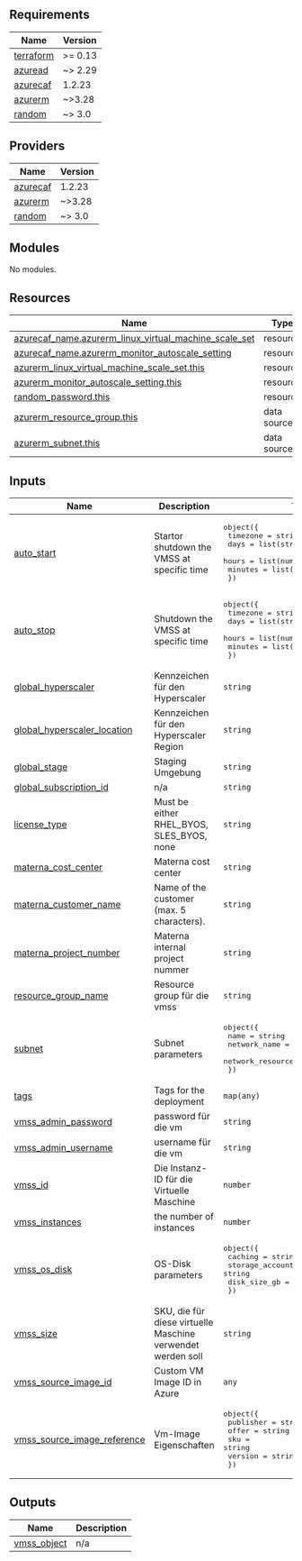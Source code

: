 ## Requirements

| Name | Version |
|------|---------|
| <a name="requirement_terraform"></a> [terraform](#requirement\_terraform) | >= 0.13 |
| <a name="requirement_azuread"></a> [azuread](#requirement\_azuread) | ~> 2.29 |
| <a name="requirement_azurecaf"></a> [azurecaf](#requirement\_azurecaf) | 1.2.23 |
| <a name="requirement_azurerm"></a> [azurerm](#requirement\_azurerm) | ~>3.28 |
| <a name="requirement_random"></a> [random](#requirement\_random) | ~> 3.0 |

## Providers

| Name | Version |
|------|---------|
| <a name="provider_azurecaf"></a> [azurecaf](#provider\_azurecaf) | 1.2.23 |
| <a name="provider_azurerm"></a> [azurerm](#provider\_azurerm) | ~>3.28 |
| <a name="provider_random"></a> [random](#provider\_random) | ~> 3.0 |

## Modules

No modules.

## Resources

| Name | Type |
|------|------|
| [azurecaf_name.azurerm_linux_virtual_machine_scale_set](https://registry.terraform.io/providers/aztfmod/azurecaf/1.2.23/docs/resources/name) | resource |
| [azurecaf_name.azurerm_monitor_autoscale_setting](https://registry.terraform.io/providers/aztfmod/azurecaf/1.2.23/docs/resources/name) | resource |
| [azurerm_linux_virtual_machine_scale_set.this](https://registry.terraform.io/providers/hashicorp/azurerm/latest/docs/resources/linux_virtual_machine_scale_set) | resource |
| [azurerm_monitor_autoscale_setting.this](https://registry.terraform.io/providers/hashicorp/azurerm/latest/docs/resources/monitor_autoscale_setting) | resource |
| [random_password.this](https://registry.terraform.io/providers/hashicorp/random/latest/docs/resources/password) | resource |
| [azurerm_resource_group.this](https://registry.terraform.io/providers/hashicorp/azurerm/latest/docs/data-sources/resource_group) | data source |
| [azurerm_subnet.this](https://registry.terraform.io/providers/hashicorp/azurerm/latest/docs/data-sources/subnet) | data source |

## Inputs

| Name | Description | Type | Default | Required |
|------|-------------|------|---------|:--------:|
| <a name="input_auto_start"></a> [auto\_start](#input\_auto\_start) | Startor shutdown the VMSS at specific time | <pre>object({<br>    timezone = string<br>    days     = list(string)<br>    hours    = list(number)<br>    minutes  = list(number)<br>  })</pre> | `null` | no |
| <a name="input_auto_stop"></a> [auto\_stop](#input\_auto\_stop) | Shutdown the VMSS at specific time | <pre>object({<br>    timezone = string<br>    days     = list(string)<br>    hours    = list(number)<br>    minutes  = list(number)<br>  })</pre> | `null` | no |
| <a name="input_global_hyperscaler"></a> [global\_hyperscaler](#input\_global\_hyperscaler) | Kennzeichen für den Hyperscaler | `string` | n/a | yes |
| <a name="input_global_hyperscaler_location"></a> [global\_hyperscaler\_location](#input\_global\_hyperscaler\_location) | Kennzeichen für den Hyperscaler Region | `string` | n/a | yes |
| <a name="input_global_stage"></a> [global\_stage](#input\_global\_stage) | Staging Umgebung | `string` | n/a | yes |
| <a name="input_global_subscription_id"></a> [global\_subscription\_id](#input\_global\_subscription\_id) | n/a | `string` | `""` | no |
| <a name="input_license_type"></a> [license\_type](#input\_license\_type) | Must be either RHEL\_BYOS, SLES\_BYOS, none | `string` | `"none"` | no |
| <a name="input_materna_cost_center"></a> [materna\_cost\_center](#input\_materna\_cost\_center) | Materna cost center | `string` | n/a | yes |
| <a name="input_materna_customer_name"></a> [materna\_customer\_name](#input\_materna\_customer\_name) | Name of the customer (max. 5 characters). | `string` | n/a | yes |
| <a name="input_materna_project_number"></a> [materna\_project\_number](#input\_materna\_project\_number) | Materna internal project nummer | `string` | n/a | yes |
| <a name="input_resource_group_name"></a> [resource\_group\_name](#input\_resource\_group\_name) | Resource group für die vmss | `string` | n/a | yes |
| <a name="input_subnet"></a> [subnet](#input\_subnet) | Subnet parameters | <pre>object({<br>    name                        = string<br>    network_name                = string<br>    network_resource_group_name = string<br>  })</pre> | n/a | yes |
| <a name="input_tags"></a> [tags](#input\_tags) | Tags for the deployment | `map(any)` | n/a | yes |
| <a name="input_vmss_admin_password"></a> [vmss\_admin\_password](#input\_vmss\_admin\_password) | password für die vm | `string` | `null` | no |
| <a name="input_vmss_admin_username"></a> [vmss\_admin\_username](#input\_vmss\_admin\_username) | username für die vm | `string` | `"matadmin"` | no |
| <a name="input_vmss_id"></a> [vmss\_id](#input\_vmss\_id) | Die Instanz-ID für die Virtuelle Maschine | `number` | `1` | no |
| <a name="input_vmss_instances"></a> [vmss\_instances](#input\_vmss\_instances) | the number of instances | `number` | `1` | no |
| <a name="input_vmss_os_disk"></a> [vmss\_os\_disk](#input\_vmss\_os\_disk) | OS-Disk parameters | <pre>object({<br>    caching              = string<br>    storage_account_type = string<br>    disk_size_gb         = string<br>  })</pre> | <pre>{<br>  "caching": "ReadWrite",<br>  "disk_size_gb": null,<br>  "storage_account_type": "Standard_LRS"<br>}</pre> | no |
| <a name="input_vmss_size"></a> [vmss\_size](#input\_vmss\_size) | SKU, die für diese virtuelle Maschine verwendet werden soll | `string` | `"Standard_B1S"` | no |
| <a name="input_vmss_source_image_id"></a> [vmss\_source\_image\_id](#input\_vmss\_source\_image\_id) | Custom VM Image ID in Azure | `any` | `null` | no |
| <a name="input_vmss_source_image_reference"></a> [vmss\_source\_image\_reference](#input\_vmss\_source\_image\_reference) | Vm-Image Eigenschaften | <pre>object({<br>    publisher = string<br>    offer     = string<br>    sku       = string<br>    version   = string<br>  })</pre> | `null` | no |

## Outputs

| Name | Description |
|------|-------------|
| <a name="output_vmss_object"></a> [vmss\_object](#output\_vmss\_object) | n/a |
